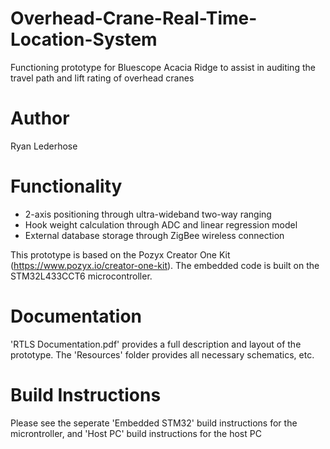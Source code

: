 # Overhead-Crane-Real-Time-Location-System
Functioning prototype for Bluescope Acacia Ridge to assist in auditing the travel path and lift rating of overhead cranes

# Author
Ryan Lederhose

# Functionality
* 2-axis positioning through ultra-wideband two-way ranging
* Hook weight calculation through ADC and linear regression model
* External database storage through ZigBee wireless connection

This prototype is based on the Pozyx Creator One Kit (https://www.pozyx.io/creator-one-kit). The embedded code is built on the 
STM32L433CCT6 microcontroller.

# Documentation
'RTLS Documentation.pdf' provides a full description and layout of the prototype. The 'Resources' folder provides all necessary
schematics, etc.

# Build Instructions
Please see the seperate 'Embedded STM32' build instructions for the microntroller, and 'Host PC' build instructions for the host PC
